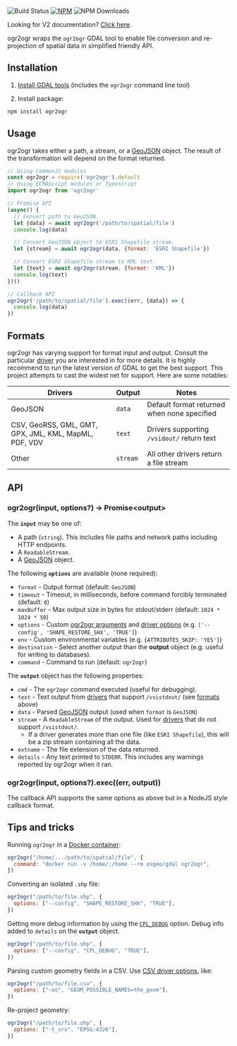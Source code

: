 ![Build Status](https://github.com/wavded/ogr2ogr/workflows/build/badge.svg?branch=master) [![NPM](https://img.shields.io/npm/v/ogr2ogr.svg)](https://npmjs.com/package/ogr2ogr) ![NPM Downloads](https://img.shields.io/npm/dt/ogr2ogr.svg)

Looking for V2 documentation? [Click here][9].

ogr2ogr wraps the `ogr2ogr` GDAL tool to enable file conversion and re-projection of spatial data in simplified friendly API.

## Installation

1. [Install GDAL tools][1] (includes the `ogr2ogr` command line tool)

2. Install package:

```sh
npm install ogr2ogr
```

## Usage

ogr2ogr takes either a path, a stream, or a [GeoJSON][2] object. The result of the transformation will depend on the format returned.

```javascript
// Using CommonJS modules
const ogr2ogr = require('ogr2ogr').default
// Using ECMAScript modules or Typescript
import ogr2ogr from 'ogr2ogr'

// Promise API
(async() {
  // Convert path to GeoJSON.
  let {data} = await ogr2ogr('/path/to/spatial/file')
  console.log(data)

  // Convert GeoJSON object to ESRI Shapefile stream.
  let {stream} = await ogr2ogr(data, {format: 'ESRI Shapefile'})

  // Convert ESRI Shapefile stream to KML text.
  let {text} = await ogr2ogr(stream, {format: 'KML'})
  console.log(text)
})()

// Callback API
ogr2ogr('/path/to/spatial/file').exec((err, {data}) => {
  console.log(data)
})
```

## Formats

ogr2ogr has varying support for format input and output. Consult the particular [driver][3] you are interested in for more details. It is highly recommend to run the latest version of GDAL to get the best support. This project attempts to cast the widest net for support. Here are some notables:

| Drivers                                               | Output   | Notes                                       |
| ----------------------------------------------------- | -------- | ------------------------------------------- |
| GeoJSON                                               | `data`   | Default format returned when none specified |
| CSV, GeoRSS, GML, GMT, GPX, JML, KML, MapML, PDF, VDV | `text`   | Drivers supporting `/vsidout/` return text  |
| Other                                                 | `stream` | All other drivers return a file stream      |

## API

### ogr2ogr(input, options?) -> Promise\<output\>

The **`input`** may be one of:

- A path (`string`). This includes file paths and network paths including HTTP endpoints.
- A `ReadableStream`.
- A [GeoJSON][2] object.

The following **`options`** are available (none required):

- `format` - Output format (default: `GeoJSON`)
- `timeout` - Timeout, in milliseconds, before command forcibly terminated (default: `0`)
- `maxBuffer` - Max output size in bytes for stdout/stderr (default: `1024 * 1024 * 50`)
- `options` - Custom [ogr2ogr arguments][4] and [driver options][5] (e.g. `['--config', 'SHAPE_RESTORE_SHX', 'TRUE']`)
- `env` - Custom environmental variables (e.g. `{ATTRIBUTES_SKIP: 'YES'}`)
- `destination` - Select another output than the **output** object (e.g. useful for writing to databases).
- `command` - Command to run (default: `ogr2ogr`)

The **`output`** object has the following properties:

- `cmd` - The `ogr2ogr` command executed (useful for debugging).
- `text` - Text output from [drivers][3] that support `/vsistdout/` (see [formats](#formats) above)
- `data` - Parsed [GeoJSON][2] output (used when `format` is `GeoJSON`)
- `stream` - A `ReadableStream` of the output. Used for [drivers][3] that do not support `/vsistdout/`.
  - If a driver generates more than one file (like `ESRI Shapefile`), this will be a zip stream containing all the data.
- `extname` - The file extension of the data returned.
- `details` - Any text printed to `STDERR`. This includes any warnings reported by ogr2ogr when it ran.

### ogr2ogr(input, options?).exec((err, output))

The callback API supports the same options as above but in a NodeJS style callback format.

## Tips and tricks

Running `ogr2ogr` in a [Docker container][6]:

```javascript
ogr2ogr("/home/.../path/to/spatial/file", {
  command: "docker run -v /home/:/home --rm osgeo/gdal ogr2ogr",
})
```

Converting an isolated `.shp` file:

```javascript
ogr2ogr("/path/to/file.shp", {
  options: ["--config", "SHAPE_RESTORE_SHX", "TRUE"],
})
```

Getting more debug information by using the [`CPL_DEBUG`][7] option. Debug info added to `details` on the **`output`** object.

```javascript
ogr2ogr("/path/to/file.shp", {
  options: ["--config", "CPL_DEBUG", "TRUE"],
})
```

Parsing custom geometry fields in a CSV. Use [CSV driver options][8], like:

```javascript
ogr2ogr("/path/to/file.csv", {
  options: ["-oo", "GEOM_POSSIBLE_NAMES=the_geom"],
})
```

Re-project geometry:

```javascript
ogr2ogr("/path/to/file.shp", {
  options: ["-t_srs", "EPSG:4326"],
})
```

[1]: https://gdal.org/download.html
[2]: https://geojson.org
[3]: https://gdal.org/drivers/vector/index.html
[4]: https://gdal.org/programs/ogr2ogr.html
[5]: https://gdal.org/drivers/vector/csv.html#open-options
[6]: https://github.com/OSGeo/gdal/tree/master/gdal/docker
[7]: https://trac.osgeo.org/gdal/wiki/ConfigOptions#CPL_DEBUG
[8]: https://gdal.org/drivers/vector/csv.html#open-options
[9]: https://github.com/wavded/ogr2ogr/tree/v2

